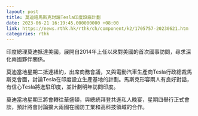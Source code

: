```yaml
---
layout: post
title: 莫迪晤馬斯克討論Tesla印度設廠計劃
date: 2023-06-21 16:19:45.000000000 +08:00
link: https://news.rthk.hk/rthk/ch/component/k2/1705757-20230621.htm
categories: rthk
---
```


印度總理莫迪抵達美國，展開自2014年上任以來對美國的首次國事訪問，尋求深化兩國夥伴關係。

莫迪當地星期二抵達紐約，出席商務會議，又與電動汽車生產商Tesla行政總裁馬斯克會面，討論Tesla在印度設立生產基地的計劃。馬斯克形容兩人有良好對話，有信心Tesla將進駐印度，並計劃明年訪問印度。

莫迪當地星期三將會轉往華盛頓，與總統拜登共進私人晚宴，星期四舉行正式會談，預計將會討論擴大兩國在國防工業和高科技領域的合作。
